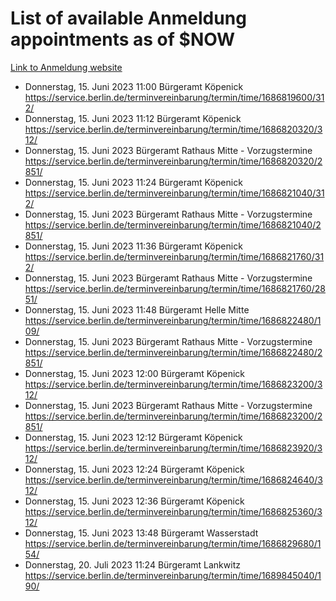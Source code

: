 # List of available Anmeldung appointments as of $NOW
[Link to Anmeldung website](https://service.berlin.de/terminvereinbarung/termin/tag.php?termin=1&anliegen[]=120686&dienstleisterlist=122210,122217,327316,122219,327312,122227,327314,122231,327346,122243,327348,122254,122252,329742,122260,329745,122262,329748,122271,327278,122273,327274,122277,327276,330436,122280,327294,122282,327290,122284,327292,122291,327270,122285,327266,122286,327264,122296,327268,150230,329760,122297,327286,122294,327284,122312,329763,122314,329775,122304,327330,122311,327334,122309,327332,317869,122281,327352,122279,329772,122283,122276,327324,122274,327326,122267,329766,122246,327318,122251,327320,122257,327322,122208,327298,122226,327300&herkunft=http%3A%2F%2Fservice.berlin.de%2Fdienstleistung%2F120686%2F)
- Donnerstag, 15. Juni 2023 11:00 Bürgeramt Köpenick https://service.berlin.de/terminvereinbarung/termin/time/1686819600/312/
- Donnerstag, 15. Juni 2023 11:12 Bürgeramt Köpenick https://service.berlin.de/terminvereinbarung/termin/time/1686820320/312/
- Donnerstag, 15. Juni 2023  Bürgeramt Rathaus Mitte - Vorzugstermine https://service.berlin.de/terminvereinbarung/termin/time/1686820320/2851/
- Donnerstag, 15. Juni 2023 11:24 Bürgeramt Köpenick https://service.berlin.de/terminvereinbarung/termin/time/1686821040/312/
- Donnerstag, 15. Juni 2023  Bürgeramt Rathaus Mitte - Vorzugstermine https://service.berlin.de/terminvereinbarung/termin/time/1686821040/2851/
- Donnerstag, 15. Juni 2023 11:36 Bürgeramt Köpenick https://service.berlin.de/terminvereinbarung/termin/time/1686821760/312/
- Donnerstag, 15. Juni 2023  Bürgeramt Rathaus Mitte - Vorzugstermine https://service.berlin.de/terminvereinbarung/termin/time/1686821760/2851/
- Donnerstag, 15. Juni 2023 11:48 Bürgeramt Helle Mitte https://service.berlin.de/terminvereinbarung/termin/time/1686822480/109/
- Donnerstag, 15. Juni 2023  Bürgeramt Rathaus Mitte - Vorzugstermine https://service.berlin.de/terminvereinbarung/termin/time/1686822480/2851/
- Donnerstag, 15. Juni 2023 12:00 Bürgeramt Köpenick https://service.berlin.de/terminvereinbarung/termin/time/1686823200/312/
- Donnerstag, 15. Juni 2023  Bürgeramt Rathaus Mitte - Vorzugstermine https://service.berlin.de/terminvereinbarung/termin/time/1686823200/2851/
- Donnerstag, 15. Juni 2023 12:12 Bürgeramt Köpenick https://service.berlin.de/terminvereinbarung/termin/time/1686823920/312/
- Donnerstag, 15. Juni 2023 12:24 Bürgeramt Köpenick https://service.berlin.de/terminvereinbarung/termin/time/1686824640/312/
- Donnerstag, 15. Juni 2023 12:36 Bürgeramt Köpenick https://service.berlin.de/terminvereinbarung/termin/time/1686825360/312/
- Donnerstag, 15. Juni 2023 13:48 Bürgeramt Wasserstadt https://service.berlin.de/terminvereinbarung/termin/time/1686829680/154/
- Donnerstag, 20. Juli 2023 11:24 Bürgeramt Lankwitz https://service.berlin.de/terminvereinbarung/termin/time/1689845040/190/
